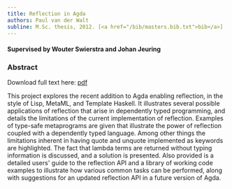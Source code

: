 ```yaml
---
title: Reflection in Agda
authors: Paul van der Walt
subline: M.Sc. thesis, 2012. [<a href="/bib/masters.bib.txt">bib</a>]
---
```


#### Supervised by Wouter Swierstra and Johan Jeuring
### Abstract

Download full text here: [pdf](/pdf/ReflectionProofs-msc.pdf)

This project explores the recent addition to Agda enabling reflection, in the style of Lisp, MetaML, and Template Haskell. It illustrates several possible applications of reflection that arise in dependently typed programming, and details the limitations of the current implementation of reflection. Examples of type-safe metaprograms are given that illustrate the power of reflection coupled with a dependently typed language. Among other things the limitations inherent in having quote and unquote implemented as keywords are highlighted. The fact that lambda terms are returned without typing information is discussed, and a solution is presented. Also provided is a detailed users' guide to the reflection API and a library of working code examples to illustrate how various common tasks can be performed, along with suggestions for an updated reflection API in a future version of Agda.
